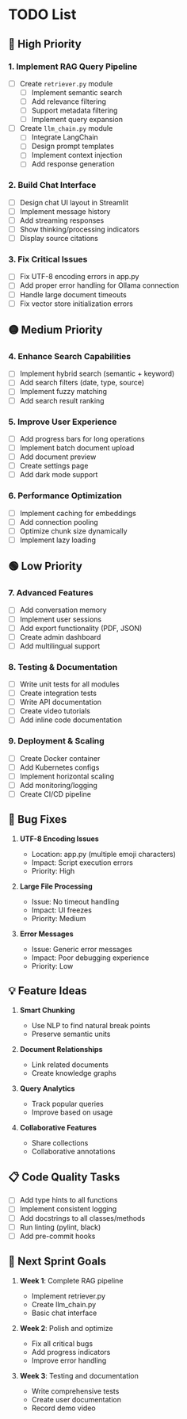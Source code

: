 # TODO List

## 🔴 High Priority

### 1. Implement RAG Query Pipeline
- [ ] Create `retriever.py` module
  - [ ] Implement semantic search
  - [ ] Add relevance filtering
  - [ ] Support metadata filtering
  - [ ] Implement query expansion
- [ ] Create `llm_chain.py` module
  - [ ] Integrate LangChain
  - [ ] Design prompt templates
  - [ ] Implement context injection
  - [ ] Add response generation

### 2. Build Chat Interface
- [ ] Design chat UI layout in Streamlit
- [ ] Implement message history
- [ ] Add streaming responses
- [ ] Show thinking/processing indicators
- [ ] Display source citations

### 3. Fix Critical Issues
- [ ] Fix UTF-8 encoding errors in app.py
- [ ] Add proper error handling for Ollama connection
- [ ] Handle large document timeouts
- [ ] Fix vector store initialization errors

## 🟡 Medium Priority

### 4. Enhance Search Capabilities
- [ ] Implement hybrid search (semantic + keyword)
- [ ] Add search filters (date, type, source)
- [ ] Implement fuzzy matching
- [ ] Add search result ranking

### 5. Improve User Experience
- [ ] Add progress bars for long operations
- [ ] Implement batch document upload
- [ ] Add document preview
- [ ] Create settings page
- [ ] Add dark mode support

### 6. Performance Optimization
- [ ] Implement caching for embeddings
- [ ] Add connection pooling
- [ ] Optimize chunk size dynamically
- [ ] Implement lazy loading

## 🟢 Low Priority

### 7. Advanced Features
- [ ] Add conversation memory
- [ ] Implement user sessions
- [ ] Add export functionality (PDF, JSON)
- [ ] Create admin dashboard
- [ ] Add multilingual support

### 8. Testing & Documentation
- [ ] Write unit tests for all modules
- [ ] Create integration tests
- [ ] Write API documentation
- [ ] Create video tutorials
- [ ] Add inline code documentation

### 9. Deployment & Scaling
- [ ] Create Docker container
- [ ] Add Kubernetes configs
- [ ] Implement horizontal scaling
- [ ] Add monitoring/logging
- [ ] Create CI/CD pipeline

## 🐛 Bug Fixes

1. **UTF-8 Encoding Issues**
   - Location: app.py (multiple emoji characters)
   - Impact: Script execution errors
   - Priority: High

2. **Large File Processing**
   - Issue: No timeout handling
   - Impact: UI freezes
   - Priority: Medium

3. **Error Messages**
   - Issue: Generic error messages
   - Impact: Poor debugging experience
   - Priority: Low

## 💡 Feature Ideas

1. **Smart Chunking**
   - Use NLP to find natural break points
   - Preserve semantic units

2. **Document Relationships**
   - Link related documents
   - Create knowledge graphs

3. **Query Analytics**
   - Track popular queries
   - Improve based on usage

4. **Collaborative Features**
   - Share collections
   - Collaborative annotations

## 📋 Code Quality Tasks

- [ ] Add type hints to all functions
- [ ] Implement consistent logging
- [ ] Add docstrings to all classes/methods
- [ ] Run linting (pylint, black)
- [ ] Add pre-commit hooks

## 🎯 Next Sprint Goals

1. **Week 1**: Complete RAG pipeline
   - Implement retriever.py
   - Create llm_chain.py
   - Basic chat interface

2. **Week 2**: Polish and optimize
   - Fix all critical bugs
   - Add progress indicators
   - Improve error handling

3. **Week 3**: Testing and documentation
   - Write comprehensive tests
   - Create user documentation
   - Record demo video